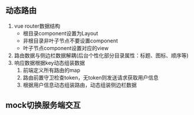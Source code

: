 ## 动态路由

1. vue router数据结构
   - 根目录component设置为Layout
   - 非根目录非叶子节点不要设置component
   - 叶子节点component设置对应的view
2. 路由数据与侧边栏数据解耦(后台个性化部分目录属性：标题、图标、顺序等)
3. 响应数据根据key动态组装数据
   1. 前端定义所有路由的map
   2. 路由前置守卫检查token，无token则发送请求获取用户信息
   3. 根据用户信息动态组装路由，动态组装侧边栏数据



## mock切换服务端交互

